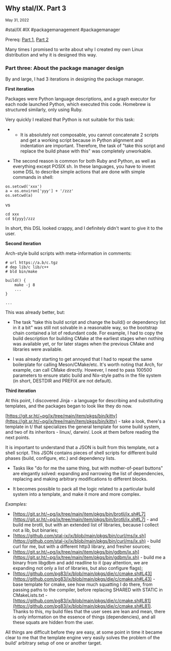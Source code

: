 ## Why stal/IX. Part 3
<sup> May 31, 2022 </sup>

#stal/IX #IX #packagemanagement #packagemanager

Prereq: [Part 1](9_Stalix1.md), [Part 2](10_Stalix2.md)

Many times I promised to write about why I created my own Linux distribution and why it is designed this way.

### Part three: About the package manager design

By and large, I had 3 iterations in designing the package manager.

**First iteration**

Packages were Python language descriptions, and a graph executor for each node launched Python, which executed this code. Homebrew is structured similarly, only using Ruby.

Very quickly I realized that Python is not suitable for this task:

- - It is absolutely not composable, you cannot concatenate 2 scripts and get a working script because in Python alignment and indentation are important. Therefore, the task of "take this script and replace the build phase with this" was completely unworkable.

- The second reason is common for both Ruby and Python, as well as everything except POSIX sh. In these languages, you have to invent some DSL to describe simple actions that are done with simple commands in shell:

```
os.setcwd('xxx')
a = os.environ['yyy'] + '/zzz'
os.setcwd(a)
```

vs

```
cd xxx
cd ${yyy}/zzz
```

In short, this DSL looked crappy, and I definitely didn't want to give it to the user.

**Second iteration**

Arch-style build scripts with meta-information in comments:

```
# url https://a.b/c.tgz
# dep lib/c lib/c++
# bld bin/make

build() {
    make -j 8
    ...
}

...
```

This was already better, but:

- The task "take this build script and change the build() or dependency list in it a bit" was still not solvable in a reasonable way, so the bootstrap chain contained a lot of redundant code. For example, I had to copy the build description for building CMake at the earliest stages when nothing was available yet, or for later stages when the previous CMake and libraries were available.

- I was already starting to get annoyed that I had to repeat the same boilerplate for calling Meson/CMake/etc. It's worth noting that Arch, for example, can call CMake directly. However, I need to pass 100500 parameters to ensure static build and Nix-style paths in the file system (in short, DESTDIR and PREFIX are not default).

**Third iteration**

At this point, I discovered Jinja - a language for describing and substituting templates, and the packages began to look like they do now.

[https://git.sr.ht/~pg/ix/tree/main/item/pkgs/bin/kitty](https://git.sr.ht/~pg/ix/tree/main/item/pkgs/bin/kitty) - take a look, there's a template in t/ that specializes the general template for some build system, and two of its inheritors - linux/, darwin/. Look at them before reading the next points.

It is important to understand that a JSON is built from this template, not a shell script. This JSON contains pieces of shell scripts for different build phases (build, configure, etc.) and dependency lists.

- Tasks like "do for me the same thing, but with mother-of-pearl buttons" are elegantly solved: expanding and narrowing the list of dependencies, replacing and making arbitrary modifications to different blocks.

- It becomes possible to pack all the logic related to a particular build system into a template, and make it more and more complex.

*Examples:*

* [https://git.sr.ht/~pg/ix/tree/main/item/pkgs/bin/brotli/ix.sh#L7](https://git.sr.ht/~pg/ix/tree/main/item/pkgs/bin/brotli/ix.sh#L7) - and build me brotli, but with an extended list of libraries, because I collect not a lib, but binaries;
* [https://github.com/stal-ix/ix/blob/main/pkgs/bin/curl/ms/ix.sh](https://github.com/stal-ix/ix/blob/main/pkgs/bin/curl/ms/ix.sh) - build curl for me, but with a different http3 library, and fresher sources;
* [https://git.sr.ht/~pg/ix/tree/main/item/pkgs/bin/gdbm/ix.sh](https://git.sr.ht/~pg/ix/tree/main/item/pkgs/bin/gdbm/ix.sh) - build me a binary from libgdbm and add readline to it (pay attention, we are expanding not only a list of libraries, but also configure flags);
* [https://github.com/pg83/ix/blob/main/pkgs/die/c/cmake.sh#L43](https://github.com/pg83/ix/blob/main/pkgs/die/c/cmake.sh#L43) - base template for cmake, see how much squatting I do there, from passing paths to the compiler, before replacing SHARED with STATIC in CMakeLists.txt - [https://github.com/pg83/ix/blob/main/pkgs/die/c/cmake.sh#L81](https://github.com/pg83/ix/blob/main/pkgs/die/c/cmake.sh#L81).
Thanks to this, my build files that the user sees are lean and mean, there is only information on the essence of things (dependencies), and all these squats are hidden from the user.

All things are difficult before they are easy, at some point in time it became clear to me that the template engine very easily solves the problem of the build' arbitrary setup of one or another target.

